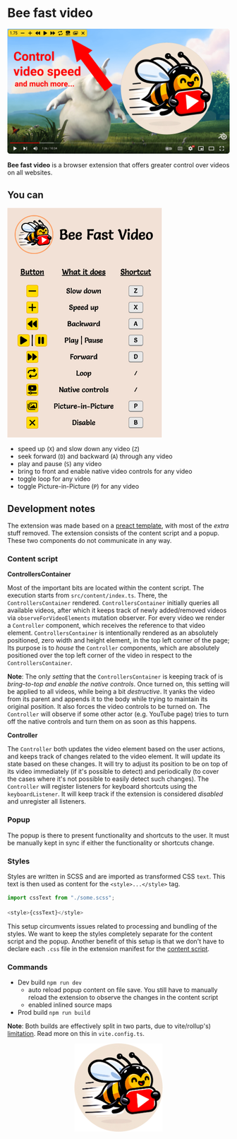 # Bee fast video

<img src="docs/intro.png" alt="Bee fast video banner" width=640>

**Bee fast video** is a browser extension that offers greater control over videos on all websites.

## You can

<img src="docs/popup.png" alt="Controls" width=350>

- speed up (`X`) and slow down any video (`Z`)
- seek forward (`D`) and backward (`A`) through any video
- play and pause (`S`) any video
- bring to front and enable native video controls for any video
- toggle loop for any video
- toggle Picture-in-Picture (`P`) for any video

## Development notes

The extension was made based on a [preact template](https://github.com/fell-lucas/chrome-extension-template-preact-vite), with most of the _extra_ stuff removed. The extension consists of the content script and a popup. These two components do not communicate in any way.

### Content script

**ControllersContainer**

Most of the important bits are located within the content script. The execution starts from `src/content/index.ts`. There, the `ControllersContainer` rendered. `ControllersContainer` initially queries all available videos, after which it keeps track of newly added/removed videos via `observeForVideoElements` mutation observer. For every video we render a `Controller` component, which receives the reference to that video element. `ControllersContainer` is intentionally rendered as an absolutely positioned, zero width and height element, in the top left corner of the page; Its purpose is to _house_ the `Controller` components, which are absolutely positioned over the top left corner of the video in respect to the `ControllersContainer`.

**Note**: The only _setting_ that the `ControllersContainer` is keeping track of is _bring-to-top and enable the native controls_. Once turned on, this setting will be applied to all videos, while being a bit _destructive_. It yanks the video from its parent and appends it to the body while trying to maintain its original position. It also forces the video controls to be turned on. The `Controller` will observe if some other actor (e.g. YouTube page) tries to turn off the native controls and turn them on as soon as this happens. 

**Controller**

The `Controller` both updates the video element based on the user actions, and keeps track of changes related to the video element. It will update its  state based on these changes. It will try to adjust its position to be on top of its video immediately (if it's possible to detect) and periodically (to cover the cases where it's not possible to easily detect such changes). The `Controller` will register listeners for keyboard shortcuts using the `keyboardListener`. It will keep track if the extension is considered _disabled_ and unregister all listeners.

### Popup

The popup is there to present functionality and shortcuts to the user. It must be manually kept in sync if either the functionality or shortcuts change.

### Styles

Styles are written in SCSS and are imported as transformed CSS `text`. This text is then used as content for the `<style>...</style>` tag. 

```typescript jsx
import cssText from "./some.scss";

<style>{cssText}</style>
```
This setup circumvents issues related to processing and bundling of the styles. We want to keep the styles completely separate for the content script and the popup. Another benefit of this setup is that we don't have to declare each `.css` file in the extension manifest for the [content script](https://developer.chrome.com/docs/extensions/develop/concepts/content-scripts).

### Commands

- Dev build `npm run dev`
    - auto reload popup content on file save. You still have to manually reload the extension to observe the changes in the content script
    - enabled inlined source maps
- Prod build `npm run build`

**Note**: Both builds are effectively split in two parts, due to vite/rollup's) [limitation](https://github.com/rollup/rollup/issues/2756). Read more on this in `vite.config.ts`.

<p align=center>
  <img align=center src="docs/logo.png" alt="Be fast video logo" width=200>
</p>